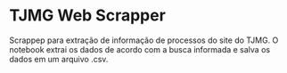# TJMG Web Scrapper

Scrappep para extração de informação de processos do site do TJMG.
O notebook extrai os dados de acordo com a busca informada e salva os dados em um arquivo .csv.

